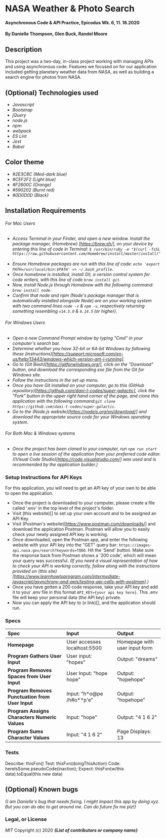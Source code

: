 # NASA Weather & Photo Search 

#### Asynchronous Code & API Practice, Epicodus Wk. 6, 11. 18.2020

#### By Danielle Thompson, Glen Buck, Randel Moore

## Description
This project was a two-day, in-class project working with managing APIs and using asynchronous code. Features we focused on for our application included getting planetary weather data from NASA, as well as building a search engine for photos from NASA. 

## (Optional) Technologies used
* _Javascript_
* _Bootstrap_
* _jQuery_
* _node.js_ 
* _npm_
* _webpack_
* _ES Lint_
* _Jest_
* _Babel_

## Color theme
* _#2E3C8C (Med-dark blue)_
* _#CEF2F2 (Light blue)_
* _#F2600C (Orange)_
* _#590202 (Burnt red)_
* _#0D0D0D (Black)_

## Installation Requirements
###### For Mac Users
* _Access Terminal in your Finder, and open a new window. Install the package manager, (Homebrew) [https://brew.sh/], on your device by entering this line of code in Terminal: `$ /usr/bin/ruby -e "$(curl -fsSL https://raw.githubusercontent.com/Homebrew/install/master/install)"`._
* _Ensure Homebrew packages are run with this line of code: `echo 'export PATH=/usr/local/bin:$PATH' >> ~/.bash_profile`._
* _Once homebrew is installed, install Git, a version control system for code writers, with this line of code `brew install git`._
* _Now, install Node.js through Homebrew with the following command: `brew install node`._
* _Confirm that node and npm (Node's package manager that is automatically installed alongside Node) are on your working system with two command lines `node -v` & `npm -v`, respectively returning something resembling `v14.5.0` & `6.14.5` (or higher)._

###### For Windows Users
* _Open a new Command Prompt window by typing "Cmd" in your computer's search bar._
* _Determine whether you have 32-bit or 64-bit Windows by following these (instructions)[https://support.microsoft.com/en-us/help/13443/windows-which-version-am-i-running]._
* _Go to (Git Bash)[https://gitforwindows.org/], click on the "Download" button, and download the corresponding exe file from the Git for Windows site._
* _Follow the instructions in the set up menu._
* _Once you have Git installed on your computer, go to this (GitHub repository)[https://github.com/dani-t-codes/super-galactic], click the "Fork" button in the upper right hand corner of the page, and clone this application with the following command:`git clone https://github.com/dani-t-codes/super-galactic`._
* _Go to the (Node.js website)[https://nodejs.org/en/download/] and download the appropriate source code for your Windows operating system._ 

###### For Both Mac & Windows systems
* _Once the project has been cloned to your computer, run `npm run start` to open a live session of the application from your preferred code editor. ((Visual Code Studio)[https://code.visualstudio.com/] was used and is recommended by the application builder.)_

### Setup Instructions for API Keys
For this application, you will need to get an API key of your own to be able to open the application. 
* Once the project is downloaded to your computer, please create a file called '.env' in the top level of the project's folder. 
* Visit (this website)[] to set up your own account and to be assigned an API Key. 
* Visit (Postman's website)[https://www.postman.com/downloads/] and download the application Postman. Postman will allow you to easily check your newly assigned API key is working.  
* Once downloaded, open the Postman app, and enter the following website with your API key into the "GET" query bar: `https://images-api.nasa.gov/search?keywords=TODO`. Hit the 'Send' button. Make sure the response back from Postman shows a '200 code', which will mean your query was successful. _(If you need a visual representation of how to check your API is working correctly, follow along with the instructions provided on (this site)[https://www.learnhowtoprogram.com/intermediate-javascript/asynchrony-and-apis/testing-api-calls-with-postman].)_
* Once you have gotten a 200 code response, take your API key and add it to your .env file in this format `API_KEY={your api key here}`. This .env file will keep your personal data (the API key) private. 
* Now you can apply the API key to (x link)[], and the application should run. 

### Specs
| Spec | Input | Output |
| :-------------     | :------------- | :------------- |
| **Homepage** | User accesses localhost:5500 | Homepage with user input form |
| **Program Gathers User Input** | User input: "hopes" | Output: "dreams" |
| **Program Removes Spaces from User Input**| User Input: "hope hope" | Output: "hopehope" |
| **Program Removes Punctuation from User Input**| Input: "h*o@pe  /h#o**p'e" | Output: "hopehope" |
| **Program Assigns Characters Numeric Values** | Input: "hope" | Output: "4 1 6 2" |
| **Program Sums Character Values**| Input: "4 1 6 2" | Page Displays: 13 |

### Tests
Describe: thisFxn() 
Test: thisFxn(doingThisAction)
Code: hereIsSome.pseudoCode(inaction);
Expect: thisFxn(w/this data).toEqual(this new data)

## (Optional) Known bugs
_{I am Danielle's *bug* that needs fixing. I might impact this app by doing xyz. But you can do abc to get around me. Can do future fix me plz!}_

### Legal, or License 
_MIT_ Copyright (c) 2020 **_{List of contributors or company name}_**